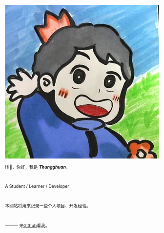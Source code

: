 <div class="h-80vh flex justify-center">

<div class="py-6 text-2xl flex items-center">

<div class="w-80 of-hidden">
  <img class="w-60 h-60 rd-30" src="../assets/Thungghuan.jpg" />
</div>

<div>

Hi👋，你好，我是 ***Thungghuan***。

<br />

A Student / Learner / Developer

<br />

本网站将用来记录一些个人项目、开发经验。

<br />

——— 来[Github](https://github.com/Thungghuan)看我。

</div>

</div>

</div>